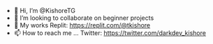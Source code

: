 - 👋 Hi, I’m @KishoreTG
- 💞️ I’m looking to collaborate on beginner projects
- 🌱 My works
Replit: https://replit.com/@tkishore
- 📫 How to reach me ...
Twitter: https://twitter.com/darkdev_kishore

<!---
KishoreTG/KishoreTG is a ✨ special ✨ repository because its `README.md` (this file) appears on your GitHub profile.
You can click the Preview link to take a look at your changes.
--->
